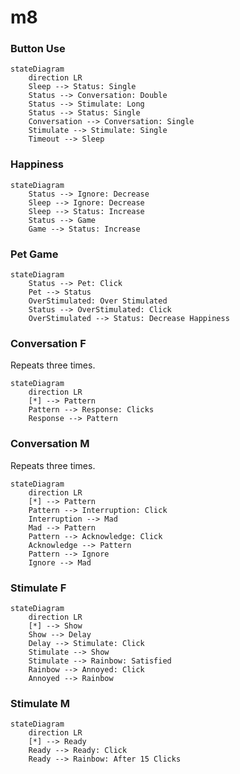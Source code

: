 # m8

### Button Use
```mermaid
stateDiagram
    direction LR
    Sleep --> Status: Single
    Status --> Conversation: Double
    Status --> Stimulate: Long
    Status --> Status: Single
    Conversation --> Conversation: Single
    Stimulate --> Stimulate: Single
    Timeout --> Sleep
```

### Happiness
```mermaid
stateDiagram
    Status --> Ignore: Decrease
    Sleep --> Ignore: Decrease
    Sleep --> Status: Increase
    Status --> Game
    Game --> Status: Increase

```

### Pet Game
```mermaid
stateDiagram
    Status --> Pet: Click
    Pet --> Status
    OverStimulated: Over Stimulated
    Status --> OverStimulated: Click
    OverStimulated --> Status: Decrease Happiness

```

### Conversation F
Repeats three times.
```mermaid
stateDiagram
    direction LR
    [*] --> Pattern
    Pattern --> Response: Clicks
    Response --> Pattern
```
### Conversation M
Repeats three times.
```mermaid
stateDiagram
    direction LR
    [*] --> Pattern
    Pattern --> Interruption: Click
    Interruption --> Mad
    Mad --> Pattern
    Pattern --> Acknowledge: Click
    Acknowledge --> Pattern
    Pattern --> Ignore
    Ignore --> Mad
```

### Stimulate F
```mermaid
stateDiagram
    direction LR
    [*] --> Show
    Show --> Delay
    Delay --> Stimulate: Click
    Stimulate --> Show
    Stimulate --> Rainbow: Satisfied
    Rainbow --> Annoyed: Click
    Annoyed --> Rainbow
```

### Stimulate M
```mermaid
stateDiagram
    direction LR
    [*] --> Ready
    Ready --> Ready: Click
    Ready --> Rainbow: After 15 Clicks
```